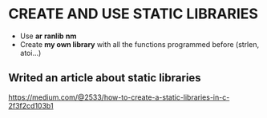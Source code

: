 # CREATE AND USE STATIC LIBRARIES
* Use **ar** **ranlib** **nm** 
* Create **my own library** with all the functions programmed before (strlen, atoi...)
## Writed an article about static libraries 
https://medium.com/@2533/how-to-create-a-static-libraries-in-c-2f3f2cd103b1
